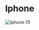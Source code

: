 # Iphone
 
![Iphone (1)](https://github.com/AleexGarcia/Iphone/assets/97323322/8b617807-d792-4425-ba9d-e3ec40e7b0be)
